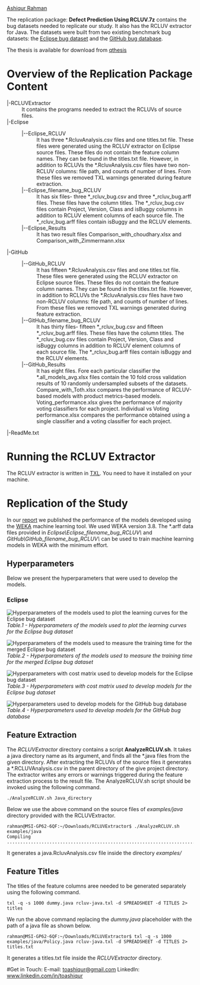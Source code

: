 <script type="text/javascript" src="https://platform.linkedin.com/badges/js/profile.js" async defer></script>

<!--- Black LinkedIn theme
<div class="LI-profile-badge"  data-version="v1" data-size="medium" data-locale="en_US" data-type="horizontal" data-theme="dark" data-vanity="toashiqur"><a class="LI-simple-link" href='https://ca.linkedin.com/in/toashiqur?trk=profile-badge'>Ashiqur Rahman</a></div>

--->

<!--- White LinkedIn theme--->
<div class="LI-profile-badge"  data-version="v1" data-size="medium" data-locale="en_US" data-type="horizontal" data-theme="light" data-vanity="toashiqur"><a class="LI-simple-link" href='https://ca.linkedin.com/in/toashiqur?trk=profile-badge'>Ashiqur Rahman</a></div>

The replication package: **Defect Prediction Using RCLUV.7z** contains the bug datasets needed to replicate our study. It also has the RCLUV extractor for Java. The datasets were built from two existing benchmark bug datasets: the [Eclipse bug dataset][eclipse-link] and the [GitHub bug database][githubbug-link].

The thesis is available for download from [qthesis][thesis-link]

# Overview of the Replication Package Content
<html>
<dl>
  <dt>|-RCLUVExtractor</dt>
  <dd>It contains the programs needed to extract the RCLUVs of source files.</dd>  
  
  <dt>|-Eclipse</dt>
  <dd>
    <dl>
      <dt>|--Eclipse_RCLUV</dt>
      <dd> It has three *.RcluvAnalysis.csv files and one titles.txt file. These files were generated using the RCLUV extractor on Eclipse source files. These files do not contain the feature column names. They can be found in the titles.txt file. However, in addition to RCLUVs the *.RcluvAnalysis.csv files have two non-RCLUV columns: file path, and counts of number of lines. From these files we removed TXL warnings generated during feature extraction.</dd>
      <dt>|--Eclipse_filename_bug_RCLUV</dt>
      <dd>It has six files- three *_rcluv_bug.csv and three *_rcluv_bug.arff files. These files have the column titles. The *_rcluv_bug.csv files contain Project, Version, Class and isBuggy columns in addition to RCLUV element columns of each source file. The *_rcluv_bug.arff files contain isBuggy and the RCLUV elements.</dd>
      <dt>|--Eclipse_Results</dt>
      <dd>It has two result files Comparison_with_choudhary.xlsx and Comparison_with_Zimmermann.xlsx </dd>
    </dl>
  </dd>
  
  <dt>|-GitHub</dt>
  <dd>
    <dl>
      <dt>|--GitHub_RCLUV</dt>
      <dd>It has fifteen *.RcluvAnalysis.csv files and one titles.txt file. These files were generated using the RCLUV extractor on Eclipse source files. These files do not contain the feature column names. They can be found in the titles.txt file. However, in addition to RCLUVs the *.RcluvAnalysis.csv files have two non-RCLUV columns: file path, and counts of number of lines. From these files we removed TXL warnings generated during feature extraction.</dd>
      <dt>|--GitHub_filename_bug_RCLUV</dt>
      <dd>It has thirty files- fifteen *_rcluv_bug.csv and fifteen *_rcluv_bug.arff files. These files have the column titles. The *_rcluv_bug.csv files contain Project, Version, Class and isBuggy columns in addition to RCLUV element columns of each source file. The *_rcluv_bug.arff files contain isBuggy and the RCLUV elements. </dd>
      <dt>|--GitHub_Results</dt>
      <dd>It has eight files. Fore each particular classifier the *.all_models_avg.xlsx files contain the 10 fold cross validation results of 10 randomly undersampled subsets of the datasets. Compare_with_Toth.xlsx compares the performance of RCLUV-based models with product metrics-based models. Voting_performance.xlsx gives the performance of majority voting classifiers for each project. Individual vs Voting performance.xlsx compares the performance obtained using a single classifier and a voting classifier for each project.
      </dd>
    </dl>
  </dd>
  
  <dt>|-ReadMe.txt</dt>
  </dl>
  </html>
  
# Running the RCLUV Extractor
The RCLUV extractor is written in [TXL][txl-link]. You need to have it installed on your machine.
  
# Replication of the Study
In our [report][thesis-link] we published the performance of the models developed using the [WEKA][weka-link] machine learning tool. We used WEKA version 3.8. The \*.arff data files provided in *Eclipse\Eclipse_filename_bug_RCLUV\\* and *GitHub\GitHub_filename_bug_RCLUV\\* can be used to train machine learning models in WEKA with the minimum effort.

## Hyperparameters
  Below we present the hyperparameters that were used to develop the models.
  
### Eclipse
![]({{site.baseurl}}/assets/images/hyper_param_learning_curve.png "Hyperparameters of the models used to plot the learning curves for the Eclipse bug dataset")
*Table.1 - Hyperparameters of the models used to plot the learning curves for the Eclipse bug dataset*

![]({{site.baseurl}}/assets/images/hyper_param_training_time.png "Hyperparameters of the models used to measure the training time for the merged Eclipse bug dataset")
*Table.2 - Hyperparameters of the models used to measure the training time for the merged Eclipse bug dataset*

![]({{site.baseurl}}/assets/images/hyper_param_with_cost_eclipse.png "Hyperparameters with cost matrix used to develop models for the Eclipse bug dataset")
*Table.3 - Hyperparameters with cost matrix used to develop models for the Eclipse bug dataset*

![]({{site.baseurl}}/assets/images/hyper_param_with_cost_github.png "Hyperparameters used to develop models for the GitHub bug database")
*Table.4 - Hyperparameters used to develop models for the GitHub bug database*

## Feature Extraction
The *RCLUVExtractor* directory contains a script **AnalyzeRCLUV.sh**. It takes a java directory name as its argument, and finds all the \*.java files from the given directory. After extracting the RCLUVs of the source files it generates a \*.RCLUVAnalysis.csv in the parent directory of the give project directory. The extractor writes any errors or warnings triggered during the feature extraction process to the result file. The AnalyzeRCLUV.sh script should be invoked using the following command.

```
./AnalyzeRCLUV.sh Java_directory
```
Below we use the above command on the source files of *examples/java* directory provided with the RCLUVExtractor.
```
rahman@MSI-GP62-6QF:~/Downloads/RCLUVExtractor$ ./AnalyzeRCLUV.sh examples/java
Compiling 
.....................................................................................Done.
```
It generates a java.RcluvAnalysis.csv file inside the directory *examples/*

## Feature Titles
The titles of the feature columns aree needed to be generated separately using the following command.
```
txl -q -s 1000 dummy.java rcluv-java.txl -d SPREADSHEET -d TITLES 2> titles
```
We run the above command replacing the *dummy.java* placeholder with the path of a java file as shown below.
```
rahman@MSI-GP62-6QF:~/Downloads/RCLUVExtractor$ txl -q -s 1000 examples/java/Policy.java rcluv-java.txl -d SPREADSHEET -d TITLES 2> titles.txt
```
It generates a titles.txt file inside the *RCLUVExtractor* directory.

#Get in Touch:
E-mail: toashiqur@gmail.com
LinkedIn: www.linkedin.com/in/toashiqur

[thesis-link]:http://hdl.handle.net/1974/27517
[weka-link]:https://www.cs.waikato.ac.nz/ml/weka/
[txl-link]:https://www.txl.ca/
[eclipse-link]:https://ieeexplore.ieee.org/abstract/document/4273265
[githubbug-link]:https://link.springer.com/chapter/10.1007/978-3-319-42089-9_44
